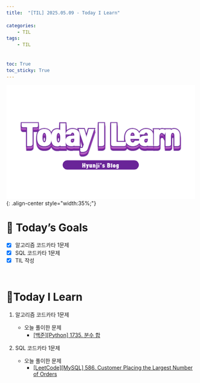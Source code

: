 ```yaml
---
title:  "[TIL] 2025.05.09 - Today I Learn" 

categories: 
    - TIL
tags: 
    - TIL


toc: True
toc_sticky: True
---
```


![TIL](/assets/images/TIL3.png){: .align-center style="width:35%;"}


# 🎯 Today’s Goals
- [x] 알고리즘 코드카타 1문제
- [x] SQL 코드카타 1문제
- [x] TIL 작성

<br>

# 👀Today I Learn

1. 알고리즘 코드카타 1문제

   - 오늘 풀이한 문제
     - [[백준][Python] 1735. 분수 합](https://hzi09.github.io/python_boj/python_1735/)

2. SQL 코드카타 1문제

   - 오늘 풀이한 문제
     - [[LeetCode][MySQL] 586. Customer Placing the Largest Number of Orders](https://hzi09.github.io/mysql_leetcode/lc_sql_586)